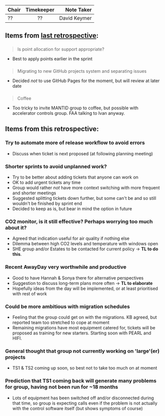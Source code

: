 | Chair      | Timekeeper | Note Taker |
| :--------   | :---------: | ----------: |
| ?? | ?? | David Keymer |

## Items from [last retrospective](https://github.com/ISISComputingGroup/ibex_developers_manual/wiki/Retrospective-notes-2023.01.04):

### 
> Is point allocation for support appropriate?
- Best to apply points earlier in the sprint

###  
> Migrating to new GitHub projects system and separating issues
- Decided _not_ to use GitHub Pages for the moment, but will review at later date

### 
> Coffee
- Too tricky to invite MANTID group to coffee, but possible with accelerator controls group.  FAA talking to Ivan anyway.


## Items from this retrospective:

### Try to automate more of release workflow to avoid errors
- Discuss when ticket is next proposed (at following planning meeting)

### Shorter sprints to avoid unplanned work?
- Try to be better about adding tickets that anyone can work on
- OK to add urgent tickets any time
- Group would rather _not_ have more context switching with more frequent and shorter meetings
- Suggested splitting tickets down further, but some can't be and so still wouldn't be finished by sprint end
- Decided to keep as is, but bear in mind the option in future

### CO2 monitor, is it still effective?  Perhaps worrying too much about it?
- Agreed that indication useful for air quality if nothing else
- Dilemma between high CO2 levels and temperature with windows open
- SHE group and/or Estates to be contacted for current policy -> **TL to do this**.

### Recent AwayDay very worthwhile and productive
- Good to have Hannah & Sonya there for alternative perspectives
- Suggestion to discuss long-term plans more often -> **TL to elaborate**
- Hopefully ideas from the day will be implemented, or at least prioritised with rest of work

### Could be more ambitious with migration schedules
- Feeling that the group could get on with the migrations.  KB agreed, but reported team too stretched to cope at moment
- Remaining migrations have most equipment catered for, tickets will be proposed as training for new starters.  Starting soon with PEARL and HIFI.

### General thought that group not currently working on 'large'(er) projects
- TS1 & TS2 coming up soon, so best not to take too much on at moment

### Prediction that TS1 coming back will generate many problems for group, having not been run for ~18 months
- Lots of equipment has been switched off and/or disconnected during that time, so group is expecting calls even if the problem is not actually with the control software itself (but shows symptoms of course)

